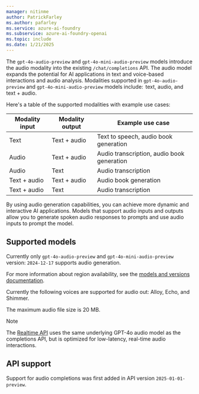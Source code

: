 ```yaml
---
manager: nitinme
author: PatrickFarley
ms.author: pafarley
ms.service: azure-ai-foundry
ms.subservice: azure-ai-foundry-openai
ms.topic: include
ms.date: 1/21/2025
---
```


The `gpt-4o-audio-preview` and `gpt-4o-mini-audio-preview` models introduce the audio modality into the existing `/chat/completions` API. The audio model expands the potential for AI applications in text and voice-based interactions and audio analysis. Modalities supported in `gpt-4o-audio-preview` and `gpt-4o-mini-audio-preview` models include:  text, audio, and text + audio.

Here's a table of the supported modalities with example use cases:

| Modality input | Modality output | Example use case |
| --- | --- | --- |
| Text | Text + audio | Text to speech, audio book generation |
| Audio | Text + audio | Audio transcription, audio book generation |
| Audio | Text | Audio transcription |
| Text + audio | Text + audio | Audio book generation |
| Text + audio | Text | Audio transcription |

By using audio generation capabilities, you can achieve more dynamic and interactive AI applications. Models that support audio inputs and outputs allow you to generate spoken audio responses to prompts and use audio inputs to prompt the model. 

## Supported models

Currently only `gpt-4o-audio-preview` and `gpt-4o-mini-audio-preview` version: `2024-12-17` supports audio generation.

For more information about region availability, see the [models and versions documentation](../concepts/models.md#global-standard-model-availability).

Currently the following voices are supported for audio out: Alloy, Echo, and Shimmer.

The maximum audio file size is 20 MB.

> [!NOTE]
> The [Realtime API](../realtime-audio-quickstart.md) uses the same underlying GPT-4o audio model as the completions API, but is optimized for low-latency, real-time audio interactions.

## API support

Support for audio completions was first added in API version `2025-01-01-preview`. 
